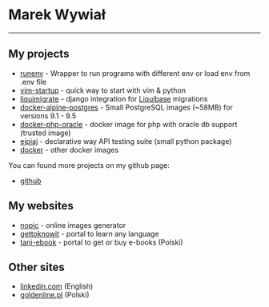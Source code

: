 Marek Wywiał
============

---

My projects
-----------

-   [runenv] - Wrapper to run programs with different env or load env from <span class="title-ref">.env</span> file
-   [vim-startup] - quick way to start with vim & python
-   [liquimigrate] - django integration for [Liquibase] migrations
-   [docker-alpine-postgres] - Small PostgreSQL images (~58MB) for versions 9.1 - 9.5
-   [docker-php-oracle] - docker image for php with oracle db support (trusted image)
-   [ejpiaj][runenv] - declarative way API testing suite (small python package)
-   [docker] - other docker images

You can found more projects on my github page:

-   [github]

My websites
-----------

-   [nopic] - online images generator
-   [gettoknowit] - portal to learn any language
-   [tani-ebook] - portal to get or buy e-books (Polski)


Other sites
-----------

-   [linkedin.com] (English)
-   [goldenline.pl] (Polski)

  [runenv]: http://ejpiaj.readthedocs.org/
  [vim-startup]: https://github.com/onjin/vim-startup
  [liquimigrate]: https://github.com/onjin/liquimigrate
  [Liquibase]: http://www.liquibase.org/
  [docker-alpine-postgres]: https://github.com/onjin/docker-alpine-postgres
  [docker-php-oracle]: https://github.com/onjin/docker-php-oracle
  [docker]: https://github.com/onjin/docker
  [github]: https://github.com/onjin
  [nopic]: http://nopic.herokuapp.com/
  [gettoknowit]: http://gettoknow.it/
  [tani-ebook]: http://tani-ebook.pl/
  [linkedin.com]: http://linkedin.com/in/onjin/
  [goldenline.pl]: http://goldenline.pl/marek-wywial/
